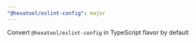 ```yaml
---
"@hexatool/eslint-config": major
---
```


Convert `@hexatool/eslint-config` in TypeScript flavor by default
